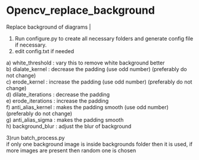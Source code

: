 # Opencv_replace_background
Replace background of diagrams |

1) Run configure.py to create all necessary folders and generate config file if necessary.  
2) edit config.txt if needed   

a) white_threshold : vary this to remove white background better  
b) dialate_kernel : decrease the padding (use odd number) (preferably do not change)  
c) erode_kernel : increase the padding (use odd number) (preferably do not change)  
d) dilate_iterations : decrease the padding  
e) erode_iterations : increase the padding  
f) anti_alias_kernel : makes the padding smooth (use odd number) (preferably do not change)  
g) anti_alias_sigma : makes the padding smooth  
h) background_blur : adjust the blur of background  

3)run batch_process.py   
if only one background image is inside backgrounds folder then it is used, if more images are present then random one is chosen  
